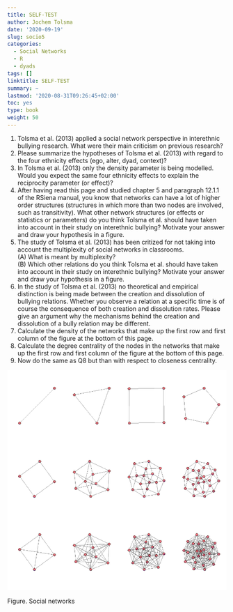 ```yaml
---
title: SELF-TEST
author: Jochem Tolsma
date: '2020-09-19'
slug: socio5
categories:
  - Social Networks
  - R
  - dyads
tags: []
linktitle: SELF-TEST
summary: ~
lastmod: '2020-08-31T09:26:45+02:00'
toc: yes
type: book
weight: 50
---
```




1.	Tolsma et al. (2013) applied a social network perspective in interethnic bullying research. What were their main criticism on previous research?  
2.	Please summarize the hypotheses of Tolsma et al. (2013) with regard to the four ethnicity effects (ego, alter, dyad, context)? 
3. In Tolsma et al. (2013) only the density parameter is being modelled. Would you expect the same four ethnicity effects to explain the reciprocity parameter (or effect)?
4. After having read this page and studied chapter 5 and paragraph 12.1.1 of the RSiena manual, you know that networks can have a lot of higher order structures (structures in which more than two nodes are involved, such as transitivity). What other network structures (or effects or statistics or parameters) do you think Tolsma et al. should have taken into account in their study on interethnic bullying? Motivate your answer and draw your hypothesis in a figure. 
5. The study of Tolsma et al. (2013) has been critized for not taking into account the multiplexity of social networks in classrooms.  
(A) What is meant by multiplexity?  
(B) Which other relations do you think Tolsma et al. should have taken into account in their study on interethnic bullying? Motivate your answer and draw your hypothesis in a figure. 
6. In the study of Tolsma et al. (2013) no theoretical and empirical distinction is being made between the creation and dissolution of bullying relations. Whether you observe a relation at a specific time is of course the consequence of both creation and dissolution rates. Please give an argument why the mechanisms behind the creation and dissolution of a bully relation may be different.  
7. Calculate the density of the networks that make up the first row and first column of the figure at the bottom of this page. 
8. Calculate the degree centrality of the nodes in the networks that make up the first row and first column of the figure at the bottom of this page. 
9. Now do the same as Q8 but than with respect to closeness centrality.  


![](test2.png)  

Figure. Social networks  

<!---
This is probably better for cross-referencing. 
<div class="figure">
<img src="test2.png" alt="A caption" width="100%" />
<p class="caption">(\#fig:pressure)A caption</p>
</div>
--> 
